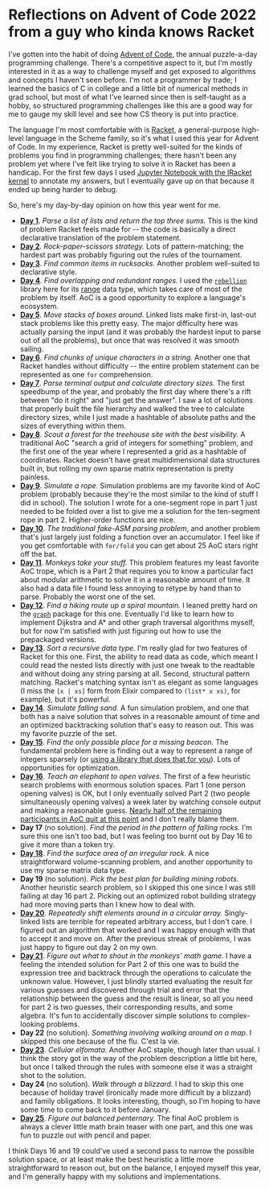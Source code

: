 # Reflections on Advent of Code 2022 from a guy who kinda knows Racket

I've gotten into the habit of doing [Advent of Code](https://adventofcode.com/), the annual puzzle-a-day programming challenge.  There's a competitive aspect to it, but I'm mostly interested in it as a way to challenge myself and get exposed to algorithms and concepts I haven't seen before.  I'm not a programmer by trade; I learned the basics of C in college and a little bit of numerical methods in grad school, but most of what I've learned since then is self-taught as a hobby, so structured programming challenges like this are a good way for me to gauge my skill level and see how CS theory is put into practice.

The language I'm most comfortable with is [Racket](https://racket-lang.org/), a general-purpose high-level language in the Scheme family, so it's what I used this year for Advent of Code.  In my experience, Racket is pretty well-suited for the kinds of problems you find in programming challenges; there hasn't been any problem yet where I've felt like trying to solve it in Racket has been a handicap.  For the first few days I used [Jupyter Notebook with the IRacket kernel](https://docs.racket-lang.org/iracket/index.html) to annotate my answers, but I eventually gave up on that because it ended up being harder to debug.

So, here's my day-by-day opinion on how this year went for me.

* **[Day 1](https://github.com/hunkyjimpjorps/AdventOfCode/blob/main/2022/day-01/day-01.rkt)**.  *Parse a list of lists and return the top three sums.* This is the kind of problem Racket feels made for -- the code is basically a direct declarative translation of the problem statement.
*  **[Day 2](https://github.com/hunkyjimpjorps/AdventOfCode/blob/main/2022/day-02/day-02.ipynb)**. *Rock-paper-scissors strategy.*  Lots of pattern-matching; the hardest part was probably figuring out the rules of the tournament.
*  **[Day 3](https://github.com/hunkyjimpjorps/AdventOfCode/blob/main/2022/day-03/day-03.ipynb)**. *Find common items in rucksacks.*  Another problem well-suited to declarative style.
*  **[Day 4](https://github.com/hunkyjimpjorps/AdventOfCode/blob/main/2022/day-04/day-04.ipynb)**. *Find overlapping and redundant ranges.*  I used the [`rebellion`](https://docs.racket-lang.org/rebellion/index.html) library here for its [range](https://docs.racket-lang.org/rebellion/Ranges.html) data type, which takes care of most of the problem by itself.  AoC is a good opportunity to explore a language's ecosystem.
*  **[Day 5](https://github.com/hunkyjimpjorps/AdventOfCode/blob/main/2022/day-05/day-05.ipynb)**. *Move stacks of boxes around.* Linked lists make first-in, last-out stack problems like this pretty easy.  The major difficulty here was actually parsing the input (and it was probably the hardest input to parse out of all the problems), but once that was resolved it was smooth sailing.
*  **[Day 6](https://github.com/hunkyjimpjorps/AdventOfCode/blob/main/2022/day-06/day-06.rkt)**. *Find chunks of unique characters in a string.*  Another one that Racket handles without difficulty -- the entire problem statement can be represented as one `for` comprehension.
*  **[Day 7](https://github.com/hunkyjimpjorps/AdventOfCode/blob/main/2022/day-07/day-07.rkt)**. *Parse terminal output and calculate directory sizes.*  The first speedbump of the year, and probably the first day where there's a rift between "do it right" and "just get the answer".  I saw a lot of solutions that properly built the file hierarchy and walked the tree to calculate directory sizes, while I just made a hashtable of absolute paths and the sizes of everything within them.
*  **[Day 8](https://github.com/hunkyjimpjorps/AdventOfCode/blob/main/2022/day-08/day-08.rkt)**. *Scout a forest for the treehouse site with the best visibility.*  A traditional AoC "search a grid of integers for something" problem, and the first one of the year where I represented a grid as a hashtable of coordinates.  Racket doesn't have great multidimensional data structures built in, but rolling my own sparse matrix representation is pretty painless.
*  **[Day 9](https://github.com/hunkyjimpjorps/AdventOfCode/blob/main/2022/day-09/day-09.rkt)**. *Simulate a rope.*  Simulation problems are my favorite kind of AoC problem (probably because they're the most similar to the kind of stuff I did in school). The solution I wrote for a one-segment rope in part 1 just needed to be folded over a list to give me a solution for the ten-segment rope in part 2.  Higher-order functions are nice.
*  **[Day 10](https://github.com/hunkyjimpjorps/AdventOfCode/blob/main/2022/day-10/day-10.rkt)**. *The traditional fake-ASM parsing problem*, and another problem that's just largely just folding a function over an accumulator. I feel like if you get comfortable with `for/fold` you can get about 25 AoC stars right off the bat.
*  **[Day 11](https://github.com/hunkyjimpjorps/AdventOfCode/blob/main/2022/day-11/day-11.rkt)**.  *Monkeys take your stuff.*  This problem features my least favorite AoC trope, which is a Part 2 that requires you to know a particular fact about modular arithmetic to solve it in a reasonable amount of time.  It also had a data file I found less annoying to retype by hand than to parse.  Probably the worst one of the set.
*  **[Day 12](https://github.com/hunkyjimpjorps/AdventOfCode/blob/main/2022/day-12/day-12.rkt)**.  *Find a hiking route up a spiral mountain.*  I leaned pretty hard on the [`graph`](https://docs.racket-lang.org/graph/index.html) package for this one.  Eventually I'd like to learn how to implement Dijkstra and A* and other graph traversal algorithms myself, but for now I'm satisfied with just figuring out how to use the prepackaged versions.
*  **[Day 13](https://github.com/hunkyjimpjorps/AdventOfCode/blob/main/2022/day-13/day-13.rkt)**. *Sort a recursive data type.* I'm really glad for two features of Racket for this one.  First, the ability to read data as code, which meant I could read the nested lists directly with just one tweak to the readtable and without doing any string parsing at all.  Second, structural pattern matching.  Racket's matching syntax isn't as elegant as some languages (I miss the `[x | xs]` form from Elixir compared to `(list* x xs)`, for example), but it's powerful.
*  **[Day 14](https://github.com/hunkyjimpjorps/AdventOfCode/blob/main/2022/day-14/day-14.rkt)**. *Simulate falling sand.*  A fun simulation problem, and one that both has a naive solution that solves in a reasonable amount of time and an optimized backtracking solution that's easy to reason out.  This was my favorite puzzle of the set.
*  **[Day 15](https://github.com/hunkyjimpjorps/AdventOfCode/blob/main/2022/day-15/day-15.rkt)**. *Find the only possible place for a missing beacon.*  The fundamental problem here is finding out a way to represent a range of integers sparsely (or [using a library that does that for you](https://docs.racket-lang.org/data/integer-set.html)).  Lots of opportunities for optimization.
*  **[Day 16](https://github.com/hunkyjimpjorps/AdventOfCode/blob/main/2022/day-16/day-16.rkt)**. *Teach an elephant to open valves*.  The first of a few heuristic search problems with enormous solution spaces.  Part 1 (one person opening valves) is OK, but I only eventually solved Part 2 (two people simultaneously opening valves) a week later by watching console output and making a reasonable guess.  [Nearly half of the remaining participants in AoC quit at this point](https://adventofcode.com/2022/stats) and I don't really blame them.
*  **Day 17** (no solution).  *Find the period in the pattern of falling rocks.*  I'm sure this one isn't too bad, but I was feeling too burnt out by Day 16 to give it more than a token try.
*  **[Day 18](https://github.com/hunkyjimpjorps/AdventOfCode/blob/main/2022/day-18/day-18.rkt)**.  *Find the surface area of an irregular rock.* A nice straightforward volume-scanning problem, and another opportunity to use my sparse matrix data type.
*  **Day 19** (no solution).  *Pick the best plan for building mining robots.*  Another heuristic search problem, so I skipped this one since I was still failing at day 16 part 2.  Picking out an optimized robot building strategy had more moving parts than I knew how to deal with.
*  **[Day 20](https://github.com/hunkyjimpjorps/AdventOfCode/blob/main/2022/day-20/day-20.rkt)**.  *Repeatedly shift elements around in a circular array.*  Singly-linked lists are terrible for repeated arbitrary access, but I don't care.  I figured out an algorithm that worked and I was happy enough with that to accept it and move on.  After the previous streak of problems, I was just happy to figure out day 2 on my own.
*  **[Day 21](https://github.com/hunkyjimpjorps/AdventOfCode/blob/main/2022/day-21/day-21.rkt)**.  *Figure out what to shout in the monkeys' math game.* I have a feeling the intended solution for Part 2 of this one was to build the expression tree and backtrack through the operations to calculate the unknown value.  However, I just blindly started evaluating the result for various guesses and discovered through trial and error that the relationship between the guess and the result is linear, so all you need for part 2 is two guesses, their corresponding results, and some algebra.  It's fun to accidentally discover simple solutions to complex-looking problems.
*  **Day 22** (no solution).  *Something involving walking around on a map.* I skipped this one because of the flu.  C'est la vie.
*  **[Day 23](https://github.com/hunkyjimpjorps/AdventOfCode/blob/main/2022/day-23/day-23.rkt)**. *Cellular elfomata.*  Another AoC staple, though later than usual.  I think the story got in the way of the problem description a little bit here, but once I talked through the rules with someone else it was a straight shot to the solution.
*  **Day 24** (no solution).  *Walk through a blizzard.*  I had to skip this one because of holiday travel (ironically made more difficult by a blizzard) and family obligations.  It looks interesting, though, so I'm hoping to have some time to come back to it before January.
*  **[Day 25](https://github.com/hunkyjimpjorps/AdventOfCode/blob/main/2022/day-25/day-25.rkt)**. *Figure out balanced penternary.* The final AoC problem is always a clever little math brain teaser with one part, and this one was fun to puzzle out with pencil and paper.

I think Days 16 and 19 could've used a second pass to narrow the possible solution space, or at least make the best heuristic a little more straightforward to reason out, but on the balance, I enjoyed myself this year, and I'm generally happy with my solutions and implementations.  